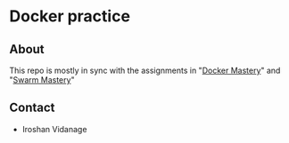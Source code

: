 # Docker practice

## About

This repo is mostly in sync with the assignments in "[Docker Mastery](https://www.udemy.com/course/docker-mastery/?referralCode=1410924A733D33635CCB
)" and "[Swarm Mastery](https://www.udemy.com/course/docker-swarm-mastery/?referralCode=4927D9CB156D4AE0228C)"

## Contact

- Iroshan Vidanage